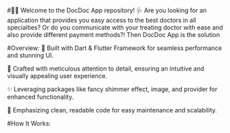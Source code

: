 #👨‍⚕️ Welcome to the DocDoc App repository! 🩺
Are you looking for an application that provides you easy access to the best doctors in all specialties? Or do you communicate with your treating doctor with ease and also provide different payment methods?! Then DocDoc App is the solution

#Overview:
🚀 Built with Dart & Flutter Framework for seamless performance and stunning UI.

🎨 Crafted with meticulous attention to detail, ensuring an intuitive and visually appealing user experience.

✨ Leveraging packages like fancy shimmer effect, image, and provider for enhanced functionality.

🧼 Emphasizing clean, readable code for easy maintenance and scalability.

#How It Works:
